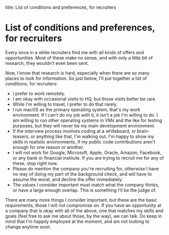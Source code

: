 title: List of conditions and preferences, for recruiters

# List of conditions and preferences, for recruiters

<p class="font-light text-xl lg:text-2xl 2xl:text-4xl">Every once in a while recruiters find me with all kinds of offers and opportunities. Most of these make no sense, and with only a little bit of research, they wouldn't even been sent.</p>

Now, I know that research is hard, especially when there are so many places to look for information. So just below, I'll put together a list of conditions, for recruiters:

- I prefer to work remotely.
- I am okay with occasional visits to HQ, but those visits better be rare.
- While I'm willing to travel, I prefer to do that rarely.
- I run macOS as the primary operating system, that's my work environment. If I can't do my job with it, it isn't a job I'm willing to do. I am willing to run other operating systems in VMs and the like for testing purposes, but they will never be my main development environment.
- If the interview process involves coding at a whiteboard, or brain-teasers, or anything like that, I'm walking out. I'm happy to show my skills in realistic environments, if my public code contributions aren't enough for one reason or another.
- I will not work for Google, Microsoft, Apple, Oracle, Amazon, Facebook, or any bank or financial institute. If you are trying to recruit me for any of these, stop right now.
- Please do mention the company you're recruiting for, otherwise I have no way of doing my part of the background check, and will have to assume the worst, and decline the offer immediately.
- The values I consider important must match what the company thinks, or have a large enough overlap. This is something I'll be the judge of.

There are many more things I consider important, but these are the basic requirements, those I will not compromise on. If you have an opportunity at a company that is okay with all of the above, one that matches my skills and goals (feel free to ask me about those, by the way), we can talk. Do keep in mind that I'm happily employed at the moment, and am not looking to change anytime soon.
